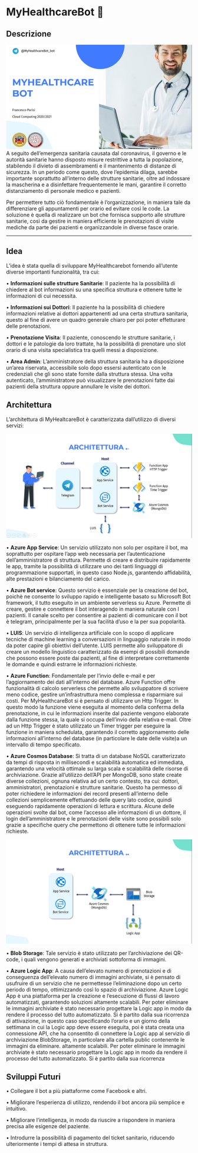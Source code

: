 # MyHealthcareBot 🤖

## Descrizione
![Descrizione ](images/home.png)
A seguito dell’emergenza sanitaria causata dal coronavirus, il governo e le autorità sanitarie hanno
disposto misure restrittive a tutta la popolazione, stabilendo il divieto di assembramenti e il
mantenimento di distanze di sicurezza. In un periodo come questo, dove l’epidemia dilaga, sarebbe
importante soprattutto all’interno delle strutture sanitarie, oltre ad indossare la mascherina e a
disinfettare frequentemente le mani, garantire il corretto distanziamento di personale medico e
pazienti. 

Per permettere tutto ciò fondamentale è l’organizzazione, in maniera tale da differenziare
gli appuntamenti per orario ed evitare così le code. La soluzione è quella di realizzare un bot che
fornisca supporto alle strutture sanitarie, così da gestire in maniera efficiente le prenotazioni di
visite mediche da parte dei pazienti e organizzandole in diverse fasce orarie. 
***

## Idea
L’idea è stata quella di sviluppare MyHealthcarebot fornendo all’utente diverse importanti funzionalità, tra cui:

• **Informazioni sulle strutture Sanitarie**: Il paziente ha la possibilità di chiedere al bot informazioni su una specifica struttura e ottenere tutte le informazioni di cui necessita.

• **Informazioni sui Dottori**: Il paziente ha la possibilità di chiedere informazioni relative ai dottori appartenenti ad una certa struttura sanitaria, questo al fine di avere un quadro generale chiaro per poi poter effetturare delle prenotazioni.

• **Prenotazione Visita**: Il paziente, conoscendo le strutture sanitarie, i dottori e le patologie da loro trattate, ha la possibilità di prenotare uno slot orario di una visita specialistica tra quelli messi a disposizione.

• **Area Admin**: L’amministratore della struttura sanitaria ha a disposizione un’area riservata, accessibile solo dopo essersi autenticato con le credenziali che gli sono state fornite dalla struttura stessa. Una volta autenticato, l’amministratore può visualizzare le prenotazioni fatte dai pazienti della struttura oppure annullare le visite dei dottori.

## Architettura
L’architettura di MyHealtcareBot è caratterizzata dall’utilizzo di diversi servizi:

![Architettura ](images/architecture1.png)

• **Azure App Service**: Un servizio utilizzato non solo per ospitare il bot, ma soprattutto per ospitare l’app web necessaria per l’autenticazione dell’amministratore di struttura. Permette di creare e distribuire rapidamente le app, tramite la possibilità di utilizzare uno dei tanti linguaggi di programmazione supportati, in questo caso Node.js, garantendo affidabilità, alte prestazioni e bilanciamento del carico.

• **Azure Bot service**: Questo servizio è essenziale per la creazione del bot, poichè ne consente lo sviluppo rapido e intelligente basato su Microsoft Bot framework, il tutto eseguito in un ambiente serverless su Azure. Permette di creare, gestire e connettere il bot interagendo in maniera naturale con I pazienti. Il canale scelto per consentire ai pazienti di comunicare con il bot è telegram, principalmente per la sua facilità d’uso e la per sua popolarità.

• **LUIS**: Un servizio di intelligenza artificiale con lo scopo di applicare tecniche di machine learning a conversazioni in linguaggio naturale in modo da poter capire gli obiettivi dell’utente. LUIS permette allo sviluppatore di creare un modello linguistico caratterizzato da esempi di possibili domande che possono essere poste dai pazienti, al fine di interpretare correttamente le domande e quindi estrarre le informazioni richieste.

• **Azure Function**: Fondamentale per l’invio delle e-mail e per l’aggiornamento dei dati all’interno del database. Azure Function offre funzionalità di calcolo serverless che permette allo sviluppatore di scrivere meno codice, gestire un’infrastruttura meno complessa e risparmiare sui costi. Per MyHealthcareBot si è pensato di utilizzare un Http Trigger. In questo modo la funzione viene eseguita al momento della conferma della prenotazione, in cui le informazioni inserite dal paziente vengono elaborate dalla funzione stessa, la quale si occupa dell’invio della relativa e-mail. Oltre ad un Http Trigger è stato utilizzato un Timer trigger per eseguire la funzione in maniera schedulata, garantendo il corretto aggiornamento delle informazioni all’interno del database (in particolare le date delle visite)a un intervallo di tempo specificato.

• **Azure Cosmos Database**: Si tratta di un database NoSQL caratterizzato da tempi di risposta in millisecondi e scalabilità automatica ed immediata, garantendo una velocità ottimale su larga scala e scalabilità delle risorse di archiviazione. Grazie all’utilizzo dell’API per MongoDB, sono state create diverse collezioni, ognuna relativa ad un certo contesto, tra cui: dottori, amministratori, prenotazioni e strutture sanitarie. Questo ha permesso di poter richiedere le informazioni dei record presenti all’interno delle collezioni semplicemente effettuando delle query lato codice, quindi eseguendo rapidamente operazioni di lettura e scrittura. Alcune delle operazioni svolte dal bot, come l’accesso alle informazioni di un dottore, il login dell’amministratore e le prenotazioni delle visite sono possibili solo grazie a specifiche query che permettono di ottenere tutte le informazioni richieste.

![Architettura ](images/architecture2.png)

• **Blob Storage**: Tale servizio è stato utilizzato per l’archiviazione dei QR-code, i quali vengono generati e archiviati sottoforma di immagini.

• **Azure Logic App**: A causa dell’elevato numero di prenotazioni e di conseguenza dell’elevato numero di immagini archiviate, si è pensato di usufruire di un servizio che ne permettesse l’eliminazione dopo un certo periodo di tempo, ottimizzando così lo spazio di archiviazione. Azure Logic App è una piattaforma per la creazione e l’esecuzione di flussi di lavoro automatizzati, garantendo soluzioni altamente scalabili. Per poter eliminare le immagini archiviate è stato necessario progettare la Logic app in modo da rendere il processo del tutto automatizzato. Si è partito dalla sua ricorrenza di attivazione, in questo caso specificando l’orario e un giorno della settimana in cui la Logic app deve essere eseguita, poi è stata creata una connessione API, che ha consentito di connettere la Logic app al servizio di archiviazione BlobStorage, in particolare alla cartella public contenente le immagini da eliminare.
altamente scalabili. Per poter eliminare le immagini archiviate è stato necessario progettare la Logic app in modo da rendere il processo del tutto automatizzato. Si è partito dalla sua ricorrenza

## Sviluppi Futuri
• Collegare il bot a più piattaforme come Facebook e altri.

• Migliorare l’esperienza di utilizzo, rendendo il bot ancora più semplice e intuitivo.

• Migliorare l’intelligenza, in modo da riuscire a rispondere in maniera precisa alle esigenze del paziente.

• Introdurre la possibilità di pagamento del ticket sanitario, riducendo ulteriormente i tempi di attesa in struttura.

